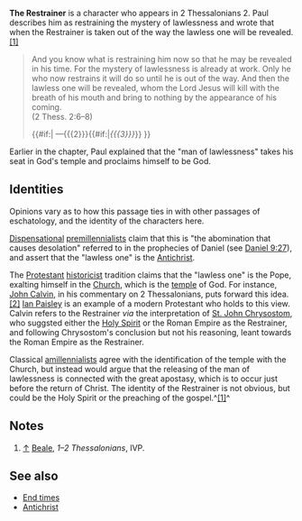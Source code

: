 **The Restrainer** is a character who appears in 2 Thessalonians 2.
Paul describes him as restraining the mystery of lawlessness and
wrote that when the Restrainer is taken out of the way the lawless
one will be revealed.
[[1]](http://www.biblegateway.com/passage/?search=2%20Thessalonians%202:6-8;&version=47;)

> And you know what is restraining him now so that he may be revealed
> in his time. For the mystery of lawlessness is already at work.
> Only he who now restrains it will do so until he is out of the way.
> And then the lawless one will be revealed, whom the Lord Jesus will
> kill with the breath of his mouth and bring to nothing by the
> appearance of his coming.  
> (2 Thess. 2:6–8)
> 
> {{\#if:|
> —{{{2}}}{{\#if:|*{{{3}}}*}}
> }}

Earlier in the chapter, Paul explained that the "man of
lawlessness" takes his seat in God's temple and proclaims himself
to be God.

## Identities

Opinions vary as to how this passage ties in with other passages of
eschatology, and the identity of the characters here.

[Dispensational](Dispensation "Dispensation")
[premillennialists](Premillennialist "Premillennialist") claim that
this is "the abomination that causes desolation" referred to in the
prophecies of Daniel (see
[Daniel 9:27](http://www.biblegateway.com/passage/?search=daniel%209:27;&version=47;)),
and assert that the "lawless one" is the
[Antichrist](Antichrist "Antichrist").

The [Protestant](Protestant "Protestant")
[historicist](index.php?title=Historicist&action=edit&redlink=1 "Historicist (page does not exist)")
tradition claims that the "lawless one" is the Pope, exalting
himself in the [Church](Church "Church"), which is the
[temple](Temple "Temple") of God. For instance,
[John Calvin](John_Calvin "John Calvin"), in his commentary on 2
Thessalonians, puts forward this
idea.[[2]](http://www.ccel.org/c/calvin/comment3/comm_vol42/htm/vii.iv.htm)
[Ian Paisley](Ian_Paisley "Ian Paisley") is an example of a modern
Protestant who holds to this view. Calvin refers to the Restrainer
*via* the interpretation of
[St. John Chrysostom](St._John_Chrysostom "St. John Chrysostom"),
who suggsted either the [Holy Spirit](Holy_Spirit "Holy Spirit") or
the Roman Empire as the Restrainer, and following Chrysostom's
conclusion but not his reasoning, leant towards the Roman Empire as
the Restrainer.

Classical [amillennialists](Amillennialist "Amillennialist") agree
with the identification of the temple with the Church, but instead
would argue that the releasing of the man of lawlessness is
connected with the great apostasy, which is to occur just before
the return of Christ. The identity of the Restrainer is not
obvious, but could be the Holy Spirit or the preaching of the
gospel.^[[1]](#note-0)^

## Notes

1.  [↑](#ref-0) [Beale](Gregory_Beale "Gregory Beale"),
    *1–2 Thessalonians*, IVP.

## See also

-   [End times](End_times "End times")
-   [Antichrist](Antichrist "Antichrist")



